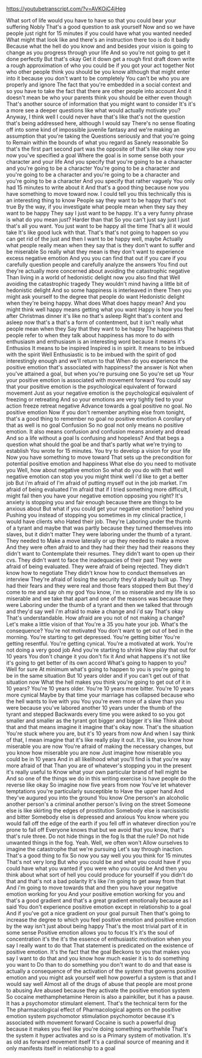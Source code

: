 https://youtubetranscript.com/?v=AVKOiC4jHeg

 What sort of life would you have to have so that you could bear your suffering Nobly That's a good question to ask yourself Now and so we have people just right for 15 minutes if you could have what you wanted needed What might that look like and there's an instruction there too is do it badly Because what the hell do you know and and besides your vision is going to change as you progress through your life And so you're not going to get it done perfectly But that's okay Get it down get a rough first draft down write a rough approximation of who you could be if you got your act together Not who other people think you should be you know although that might enter into it because you don't want to be completely You can't be who you are properly and ignore The fact that you're embedded in a social context and so you have to take the fact that there are other people into account And it doesn't mean be who your parents think you should be either even though That's another source of information that you might want to consider It's it's a more see a deeper questions like what would actually motivate you? Anyway, I think well I could never have that's like that's not the question that's being addressed here, although I would say There's no sense floating off into some kind of impossible juvenile fantasy and we're making an assumption that you're taking the Questions seriously and that you're going to Remain within the bounds of what you regard as Sanely reasonable So that's the first part second part was the opposite of that's like okay now you now you've specified a goal Where the goal is in some sense both your character and your life And you specify that you're going to be a character and you're going to be a character You're going to be a character and you're going to be a character and you're going to be a character and you're going to be a character And you specify that rather vaguely You only had 15 minutes to write about it And that's a good thing because now you have something to move toward now. I could tell you this technically this is an interesting thing to know People say they want to be happy that's not true By the way, if you investigate what people mean when they say they want to be happy They say I just want to be happy. It's a very funny phrase is what do you mean just? Harder than that So you can't just say just I just that's all you want. You just want to be happy all the time That's all it would take It's like good luck with that. That's that's not going to happen so you can get rid of the just and then I want to be happy well, maybe Actually what people really mean when they say that is they don't want to suffer and be miserable So really what they mean is they don't want to experience excess negative emotion And you you can find that out if you care if you carefully question people and carefully analyze the answers You find out they're actually more concerned about avoiding the catastrophic negative Than living in a world of hedonistic delight now you also find that Well avoiding the catastrophic tragedy They wouldn't mind having a little bit of hedonistic delight And so some happiness is interleaved in there Then you might ask yourself to the degree that people do want Hedonistic delight when they're being happy. What does What does happy mean? And you might think well happy means getting what you want Happy is how you feel after Christmas dinner it's like no that's asleep Right that's content and asleep now that's a that's a form of contentment, but it isn't really what people mean when they Say that they want to be happy The happiness that people refer to when they talk about happiness has more to do with enthusiasm and enthusiasm is an interesting word because it means it's Enthusios It means to be inspired Inspired is in spirit. It means to be imbued with the spirit Well Enthusiastic is to be imbued with the spirit of god interestingly enough and we'll return to that When do you experience the positive emotion that's associated with happiness? the answer is Not when you've attained a goal, but when you're pursuing one So you're set up Your your positive emotion is associated with movement forward You could say that your positive emotion is the psychological equivalent of forward movement Just as your negative emotion is the psychological equivalent of freezing or retreating And so your emotions are very tightly tied to your action freeze retreat negative Advance towards a goal positive no goal. No positive emotion Now if you don't remember anything else from tonight, that's a good thing to remember no goal no positive emotion A corollary of that as well is no goal Confusion So no goal not only means no positive emotion. It also means confusion and confusion means anxiety and dread And so a life without a goal Is confusing and hopeless? And that begs a question what should the goal be and that's partly what we're trying to establish You wrote for 15 minutes. You try to develop a vision for your life Now you have something to move toward That sets up the precondition for potential positive emotion and happiness What else do you need to motivate you Well, how about negative emotion So what do you do with that well negative emotion can stop you you might think well i'd like to get a better job But i'm afraid of I'm afraid of putting myself out in the job market. I'm afraid of being evaluated I'm afraid that if I tried something more difficult, I might fail then you have your negative emotion opposing you right? It's anxiety is stopping you and fair enough because there are things to be anxious about But what if you could get your negative emotion? behind you Pushing you instead of stopping you sometimes in my clinical practice, I would have clients who Hated their job. They're Laboring under the thumb of a tyrant and maybe that was partly because they turned themselves into slaves, but it didn't matter They were laboring under the thumb of a tyrant. They needed to Make a move laterally or up they needed to make a move And they were often afraid to and they had their they had their reasons they didn't want to Contemplate their resumes. They didn't want to open up their cvs. They didn't want to face the inadequacies of their past They were afraid of being evaluated. They were afraid of being rejected. They didn't know how to negotiate They didn't know how to conduct themselves an interview They're afraid of losing the security they'd already built up. They had their fears and they were real and those fears stopped them But they'd come to me and say oh my god You know, i'm so miserable and my life is so miserable and we take that apart and one of the reasons was because they were Laboring under the thumb of a tyrant and then we talked that through and they'd say well i'm afraid to make a change and i'd say That's okay That's understandable. How afraid are you not of not making a change? Let's make a little vision of that You're a 35 you hate your job. What's the consequence? You're not motivated You don't want to get out of bed in the morning. You're starting to get depressed. You're getting bitter You're getting resentful. You're getting cynical. You're a motivated at work. You're not doing a very good job And you're starting to shrink Now play that out for 10 years You don't change it you don't fix it And what happens it's not like it's going to get better of its own accord What's going to happen to you? Well for sure At minimum what's going to happen to you is you're going to be in the same situation But 10 years older and if you can't get out of that situation now What the hell makes you think you're going to get out of it in 10 years? You're 10 years older. You're 10 years more bitter. You're 10 years more cynical Maybe by that time your marriage has collapsed because who the hell wants to live with you You you're even more of a slave than you were because you've labored another 10 years under the thumb of the tyrant and stepped Backwards every time you were asked to so you got smaller and smaller as the tyrant got bigger and bigger it's like Think about that and that means imagine it imagine that's okay now. That's the situation You're stuck where you are, but it's 10 years from now And when I say think of that, I mean imagine that it's like really play it out. It's like, you know how miserable you are now You're afraid of making the necessary changes, but you know how miserable you are now Just imagine how miserable you could be in 10 years And in all likelihood what you'll find is that you're way more afraid of that Than you are of whatever's stopping you in the present it's really useful to Know what your own particular brand of hell might be And so one of the things we do in this writing exercise is have people do the reverse like okay So imagine now five years from now You've let whatever temptations you're particularly susceptible to Have the upper hand And they've augured you into the ground You know One person's an alcoholic another person's a criminal another person's living on the street Someone else is like skirting the edges of prostitution Somebody else is narcissistic and bitter Somebody else is depressed and anxious You know where you would fall off the edge of the earth if you fell off in whatever direction you're prone to fall off Everyone knows that but we avoid that you know, that's that's rule three. Do not hide things in the fog Is that the rule? Do not hide unwanted things in the fog. Yeah. Well, we often won't Allow ourselves to imagine the catastrophe that we're pursuing Let's say through inaction. That's a good thing to fix So now you say well you you think for 15 minutes That's not very long But who you could be and what you could have if you could have what you wanted if you were who you could be And then you think about what sort of hell you could produce for yourself if you didn't do that and that's not a bad polarity It's like i'm going to get away from that And i'm going to move towards that and then you have your negative emotion working for you And your positive emotion working for you and that's a good gradient and that's a great gradient emotionally because as I said You don't experience positive emotion except in relationship to a goal And if you've got a nice gradient on your goal pursuit Then that's going to increase the degree to which you feel positive emotion and positive emotion by the way isn't just about being happy That's the most trivial part of it in some sense Positive emotion allows you to focus It's it's the soul of concentration it's the it's the essence of enthusiastic motivation when you say I really want to do that That statement is predicated on the existence of positive emotion. It's the fact that the goal Beckons to you that makes you say I want to do that and you know how much easier it is to do something you want to Do than to do something you don't want to do and that ease is actually a consequence of the activation of the system that governs positive emotion and you might ask yourself well how powerful a system is that and I would say well Almost all of the drugs of abuse that people are most prone to abusing Are abused because they activate the positive emotion system So cocaine methamphetamine Heroin is also a painkiller, but it has a pause. It has a psychomotor stimulant element. That's the technical term for the The pharmacological effect of Pharmacological agents on the positive emotion system psychomotor stimulation psychomotor because it's associated with movement forward Cocaine is such a powerful drug because it makes you feel like you're doing something worthwhile That's the system it hyper activates and so is a Primary system of motivation. It's as old as forward movement itself It's a cardinal source of meaning and it only manifests itself in relationship to a goal